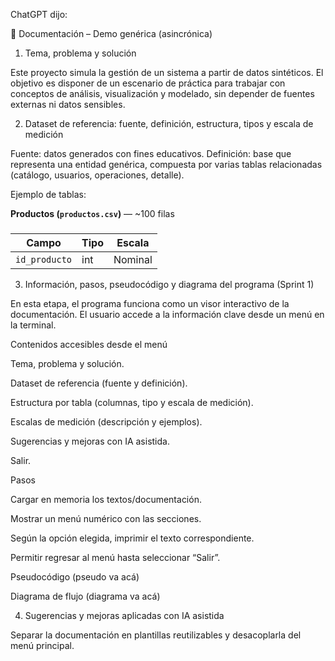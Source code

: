 ChatGPT dijo:

📘 Documentación – Demo genérica (asincrónica)

1. Tema, problema y solución

Este proyecto simula la gestión de un sistema a partir de datos sintéticos.
El objetivo es disponer de un escenario de práctica para trabajar con conceptos de análisis, visualización y modelado, sin depender de fuentes externas ni datos sensibles.

2. Dataset de referencia: fuente, definición, estructura, tipos y escala de medición

Fuente: datos generados con fines educativos.
Definición: base que representa una entidad genérica, compuesta por varias tablas relacionadas (catálogo, usuarios, operaciones, detalle).

Ejemplo de tablas:

**Productos (`productos.csv`)** — ~100 filas  

#####

| Campo             | Tipo | Escala   |
|-------------------|------|----------|
| `id_producto`     | int  | Nominal  |



3. Información, pasos, pseudocódigo y diagrama del programa (Sprint 1)

En esta etapa, el programa funciona como un visor interactivo de la documentación.
El usuario accede a la información clave desde un menú en la terminal.

Contenidos accesibles desde el menú

Tema, problema y solución.

Dataset de referencia (fuente y definición).

Estructura por tabla (columnas, tipo y escala de medición).

Escalas de medición (descripción y ejemplos).

Sugerencias y mejoras con IA asistida.

Salir.

Pasos

Cargar en memoria los textos/documentación.

Mostrar un menú numérico con las secciones.

Según la opción elegida, imprimir el texto correspondiente.

Permitir regresar al menú hasta seleccionar “Salir”.

Pseudocódigo
(pseudo va acá)

Diagrama de flujo
(diagrama va acá)

4. Sugerencias y mejoras aplicadas con IA asistida

Separar la documentación en plantillas reutilizables y desacoplarla del menú principal.




